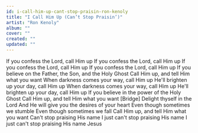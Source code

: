 ```yaml
---
id: i-call-him-up-cant-stop-praisin-ron-kenoly
title: "I Call Him Up (Can’t Stop Praisin’)"
artist: "Ron Kenoly"
album: ""
cover: ""
created: ""
updated: ""
---
```


If you confess the Lord, call Him up
If you confess the Lord, call Him up
If you confess the Lord, call Him up
If you confess the Lord, call Him up
If you believe on the Father, the Son, and the Holy Ghost
Call Him up, and tell Him what you want
When darkness comes your way, call Him up
He'll brighten up your day, call Him up
When darkness comes your way, call Him up
He'll brighten up your day, call Him up
If you believe in the power of the Holy Ghost
Call Him up, and tell Him what you want
[Bridge]
Delight thyself in the Lord
And He will give you the desires of your heart
Even though sometimes we stumble
Even though sometimes we fall
Call Him up, and tell Him what you want
Can't stop praising His name
I just can't stop praising His name
I just can't stop praising His name
Jesus